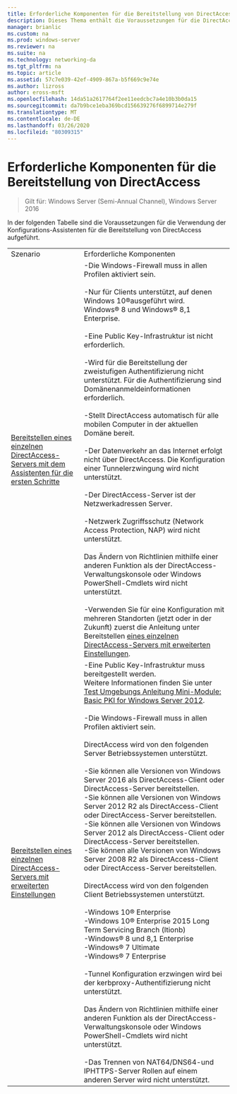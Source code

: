 ```yaml
---
title: Erforderliche Komponenten für die Bereitstellung von DirectAccess
description: Dieses Thema enthält die Voraussetzungen für die DirectAccess-Bereitstellung in Windows Server 2016.
manager: brianlic
ms.custom: na
ms.prod: windows-server
ms.reviewer: na
ms.suite: na
ms.technology: networking-da
ms.tgt_pltfrm: na
ms.topic: article
ms.assetid: 57c7e039-42ef-4909-867a-b5f669c9e74e
ms.author: lizross
author: eross-msft
ms.openlocfilehash: 14da51a2617764f2ee11eedcbc7a4e10b3b0da15
ms.sourcegitcommit: da7b9bce1eba369bcd156639276f6899714e279f
ms.translationtype: MT
ms.contentlocale: de-DE
ms.lasthandoff: 03/26/2020
ms.locfileid: "80309315"
---
```

# <a name="prerequisites-for-deploying-directaccess"></a>Erforderliche Komponenten für die Bereitstellung von DirectAccess

>Gilt für: Windows Server (Semi-Annual Channel), Windows Server 2016

In der folgenden Tabelle sind die Voraussetzungen für die Verwendung der Konfigurations-Assistenten für die Bereitstellung von DirectAccess aufgeführt.  
  
|||  
|-|-|  
|Szenario|Erforderliche Komponenten|  
|[Bereitstellen eines einzelnen DirectAccess-Servers mit dem Assistenten für die ersten Schritte](../../remote-access/directaccess/single-server-wizard/Deploy-a-Single-DirectAccess-Server-Using-the-Getting-Started-Wizard.md)|-Die Windows-Firewall muss in allen Profilen aktiviert sein.<br /><br />-Nur für Clients unterstützt, auf denen Windows 10&reg;ausgeführt wird. <br />              Windows&reg; 8 und Windows&reg; 8,1 Enterprise.<br /><br />-Eine Public Key-Infrastruktur ist nicht erforderlich.<br /><br />-Wird für die Bereitstellung der zweistufigen Authentifizierung nicht unterstützt. Für die Authentifizierung sind Domänenanmeldeinformationen erforderlich.<br /><br />-Stellt DirectAccess automatisch für alle mobilen Computer in der aktuellen Domäne bereit.<br /><br />-Der Datenverkehr an das Internet erfolgt nicht über DirectAccess. Die Konfiguration einer Tunnelerzwingung wird nicht unterstützt.<br /><br />-Der DirectAccess-Server ist der Netzwerkadressen Server.<br /><br />-Netzwerk Zugriffsschutz (Network Access Protection, NAP) wird nicht unterstützt.<br /><br />Das Ändern von Richtlinien mithilfe einer anderen Funktion als der DirectAccess-Verwaltungskonsole oder Windows PowerShell-Cmdlets wird nicht unterstützt.<br /><br />-Verwenden Sie für eine Konfiguration mit mehreren Standorten (jetzt oder in der Zukunft) zuerst die Anleitung unter Bereitstellen [eines einzelnen DirectAccess-Servers mit erweiterten Einstellungen](../../remote-access/directaccess/single-server-advanced/Deploy-a-Single-DirectAccess-Server-with-Advanced-Settings.md).|  
|[Bereitstellen eines einzelnen DirectAccess-Servers mit erweiterten Einstellungen](../../remote-access/directaccess/single-server-advanced/Deploy-a-Single-DirectAccess-Server-with-Advanced-Settings.md)|-Eine Public Key-Infrastruktur muss bereitgestellt werden.<br />    Weitere Informationen finden Sie unter [Test Umgebungs Anleitung Mini-Module: Basic PKI for Windows Server 2012](https://social.technet.microsoft.com/wiki/contents/articles/7862.test-lab-guide-mini-module-basic-pki-for-windows-server-2012.aspx).<br /><br />-Die Windows-Firewall muss in allen Profilen aktiviert sein.<br /><br />DirectAccess wird von den folgenden Server Betriebssystemen unterstützt.<br /><br />-Sie können alle Versionen von Windows Server 2016 als DirectAccess-Client oder DirectAccess-Server bereitstellen.<br />-Sie können alle Versionen von Windows Server 2012 R2 als DirectAccess-Client oder DirectAccess-Server bereitstellen.<br />-Sie können alle Versionen von Windows Server 2012 als DirectAccess-Client oder DirectAccess-Server bereitstellen.<br />-Sie können alle Versionen von Windows Server 2008 R2 als DirectAccess-Client oder DirectAccess-Server bereitstellen.<br /><br />DirectAccess wird von den folgenden Client Betriebssystemen unterstützt.<br /><br />-Windows 10&reg; Enterprise<br />-Windows 10&reg; Enterprise 2015 Long Term Servicing Branch (ltionb)<br />-Windows&reg; 8 und 8,1 Enterprise<br />-Windows&reg; 7 Ultimate<br />-Windows&reg; 7 Enterprise<br /><br />-Tunnel Konfiguration erzwingen wird bei der kerbproxy-Authentifizierung nicht unterstützt.<br /><br />Das Ändern von Richtlinien mithilfe einer anderen Funktion als der DirectAccess-Verwaltungskonsole oder Windows PowerShell-Cmdlets wird nicht unterstützt.<br /><br />-Das Trennen von NAT64/DNS64-und IPHTTPS-Server Rollen auf einem anderen Server wird nicht unterstützt.|  
  


